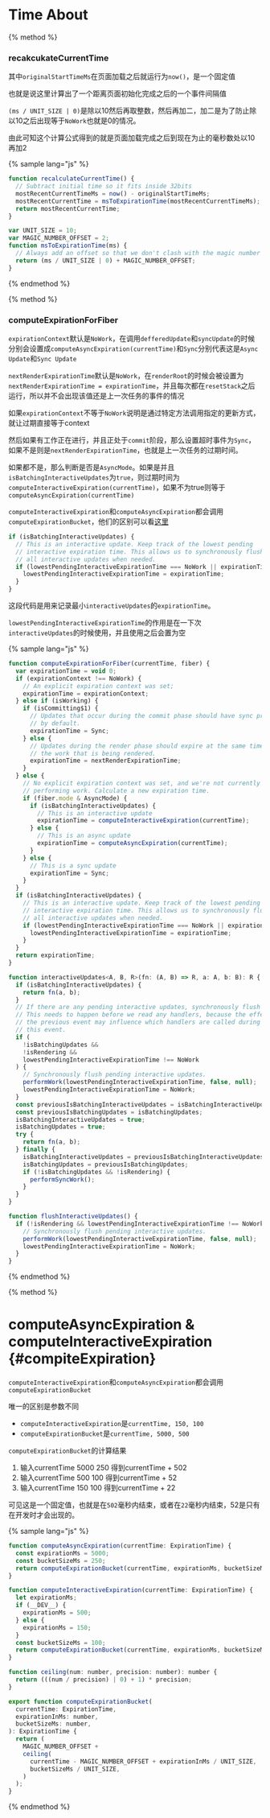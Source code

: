 # Time About

{% method %}

### recakcukateCurrentTime

其中`originalStartTimeMs`在页面加载之后就运行为`now()`，是一个固定值

也就是说这里计算出了一个距离页面初始化完成之后的一个事件间隔值

`(ms / UNIT_SIZE | 0)`是除以10然后再取整数，然后再加二，加二是为了防止除以10之后出现等于`NoWork`也就是0的情况。

由此可知这个计算公式得到的就是页面加载完成之后到现在为止的毫秒数处以10再加2

{% sample lang="js" %}

```js
function recalculateCurrentTime() {
  // Subtract initial time so it fits inside 32bits
  mostRecentCurrentTimeMs = now() - originalStartTimeMs;
  mostRecentCurrentTime = msToExpirationTime(mostRecentCurrentTimeMs);
  return mostRecentCurrentTime;
}

var UNIT_SIZE = 10;
var MAGIC_NUMBER_OFFSET = 2;
function msToExpirationTime(ms) {
  // Always add an offset so that we don't clash with the magic number for NoWork.
  return (ms / UNIT_SIZE | 0) + MAGIC_NUMBER_OFFSET;
}
```

{% endmethod %}

{% method %}

### computeExpirationForFiber

`expirationContext`默认是`NoWork`，在调用`defferedUpdate`和`syncUpdate`的时候分别会设置成`computeAsyncExpiration(currentTime)`和`Sync`分别代表这是`Async Update`和`Sync Update`

`nextRenderExpirationTime`默认是`NoWork`，在`renderRoot`的时候会被设置为`nextRenderExpirationTime = expirationTime`，并且每次都在`resetStack`之后运行，所以并不会出现该值还是上一次任务的事件的情况

如果`expirationContext`不等于`NoWork`说明是通过特定方法调用指定的更新方式，就让过期直接等于context

然后如果有工作正在进行，并且正处于`commit`阶段，那么设置超时事件为`Sync`，如果不是则是`nextRenderExpirationTime`，也就是上一次任务的过期时间。

如果都不是，那么判断是否是`AsyncMode`。如果是并且`isBatchingInteractiveUpdates`为`true`，则过期时间为`computeInteractiveExpiration(currentTime)`，如果不为true则等于`computeAsyncExpiration(currentTime)`

`computeInteractiveExpiration`和`computeAsyncExpiration`都会调用`computeExpirationBucket`，他们的区别可以看[这里](#compiteExpiration)

```js
if (isBatchingInteractiveUpdates) {
  // This is an interactive update. Keep track of the lowest pending
  // interactive expiration time. This allows us to synchronously flush
  // all interactive updates when needed.
  if (lowestPendingInteractiveExpirationTime === NoWork || expirationTime > lowestPendingInteractiveExpirationTime) {
    lowestPendingInteractiveExpirationTime = expirationTime;
  }
}
```

这段代码是用来记录最小`interactiveUpdates`的`expirationTime`。

`lowestPendingInteractiveExpirationTime`的作用是在一下次`interactiveUpdates`的时候使用，并且使用之后会置为空

{% sample lang="js" %}

```js
function computeExpirationForFiber(currentTime, fiber) {
  var expirationTime = void 0;
  if (expirationContext !== NoWork) {
    // An explicit expiration context was set;
    expirationTime = expirationContext;
  } else if (isWorking) {
    if (isCommitting$1) {
      // Updates that occur during the commit phase should have sync priority
      // by default.
      expirationTime = Sync;
    } else {
      // Updates during the render phase should expire at the same time as
      // the work that is being rendered.
      expirationTime = nextRenderExpirationTime;
    }
  } else {
    // No explicit expiration context was set, and we're not currently
    // performing work. Calculate a new expiration time.
    if (fiber.mode & AsyncMode) {
      if (isBatchingInteractiveUpdates) {
        // This is an interactive update
        expirationTime = computeInteractiveExpiration(currentTime);
      } else {
        // This is an async update
        expirationTime = computeAsyncExpiration(currentTime);
      }
    } else {
      // This is a sync update
      expirationTime = Sync;
    }
  }
  if (isBatchingInteractiveUpdates) {
    // This is an interactive update. Keep track of the lowest pending
    // interactive expiration time. This allows us to synchronously flush
    // all interactive updates when needed.
    if (lowestPendingInteractiveExpirationTime === NoWork || expirationTime > lowestPendingInteractiveExpirationTime) {
      lowestPendingInteractiveExpirationTime = expirationTime;
    }
  }
  return expirationTime;
}

function interactiveUpdates<A, B, R>(fn: (A, B) => R, a: A, b: B): R {
  if (isBatchingInteractiveUpdates) {
    return fn(a, b);
  }
  // If there are any pending interactive updates, synchronously flush them.
  // This needs to happen before we read any handlers, because the effect of
  // the previous event may influence which handlers are called during
  // this event.
  if (
    !isBatchingUpdates &&
    !isRendering &&
    lowestPendingInteractiveExpirationTime !== NoWork
  ) {
    // Synchronously flush pending interactive updates.
    performWork(lowestPendingInteractiveExpirationTime, false, null);
    lowestPendingInteractiveExpirationTime = NoWork;
  }
  const previousIsBatchingInteractiveUpdates = isBatchingInteractiveUpdates;
  const previousIsBatchingUpdates = isBatchingUpdates;
  isBatchingInteractiveUpdates = true;
  isBatchingUpdates = true;
  try {
    return fn(a, b);
  } finally {
    isBatchingInteractiveUpdates = previousIsBatchingInteractiveUpdates;
    isBatchingUpdates = previousIsBatchingUpdates;
    if (!isBatchingUpdates && !isRendering) {
      performSyncWork();
    }
  }
}

function flushInteractiveUpdates() {
  if (!isRendering && lowestPendingInteractiveExpirationTime !== NoWork) {
    // Synchronously flush pending interactive updates.
    performWork(lowestPendingInteractiveExpirationTime, false, null);
    lowestPendingInteractiveExpirationTime = NoWork;
  }
}
```

{% endmethod %}

{% method %}

# computeAsyncExpiration & computeInteractiveExpiration {#compiteExpiration}

`computeInteractiveExpiration`和`computeAsyncExpiration`都会调用`computeExpirationBucket`

唯一的区别是参数不同

* `computeInteractiveExpiration`是`currentTime, 150, 100`
* `computeExpirationBucket`是`currentTime, 5000, 500`

`computeExpirationBucket`的计算结果

1. 输入currentTime 5000 250 得到currentTime + 502
2. 输入currentTime 500 100 得到currentTime + 52
3. 输入currentTime 150 100 得到currentTime + 22

可见这是一个固定值，也就是在`502`毫秒内结束，或者在`22`毫秒内结束，52是只有在开发时才会出现的。

{% sample lang="js" %}

```js
function computeAsyncExpiration(currentTime: ExpirationTime) {
  const expirationMs = 5000;
  const bucketSizeMs = 250;
  return computeExpirationBucket(currentTime, expirationMs, bucketSizeMs);
}

function computeInteractiveExpiration(currentTime: ExpirationTime) {
  let expirationMs;
  if (__DEV__) {
    expirationMs = 500;
  } else {
    expirationMs = 150;
  }
  const bucketSizeMs = 100;
  return computeExpirationBucket(currentTime, expirationMs, bucketSizeMs);
}

function ceiling(num: number, precision: number): number {
  return (((num / precision) | 0) + 1) * precision;
}

export function computeExpirationBucket(
  currentTime: ExpirationTime,
  expirationInMs: number,
  bucketSizeMs: number,
): ExpirationTime {
  return (
    MAGIC_NUMBER_OFFSET +
    ceiling(
      currentTime - MAGIC_NUMBER_OFFSET + expirationInMs / UNIT_SIZE,
      bucketSizeMs / UNIT_SIZE,
    )
  );
}
```

{% endmethod %}